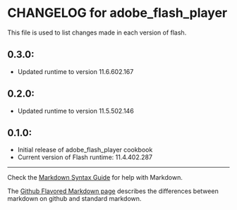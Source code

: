 # CHANGELOG for adobe_flash_player

This file is used to list changes made in each version of flash.

## 0.3.0:

* Updated runtime to version 11.6.602.167

## 0.2.0:

* Updated runtime to version 11.5.502.146

## 0.1.0:

* Initial release of adobe_flash_player cookbook
* Current version of Flash runtime: 11.4.402.287 

- - - 
Check the [Markdown Syntax Guide](http://daringfireball.net/projects/markdown/syntax) for help with Markdown.

The [Github Flavored Markdown page](http://github.github.com/github-flavored-markdown/) describes the differences between markdown on github and standard markdown.
